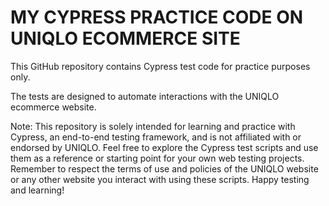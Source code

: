 # MY CYPRESS PRACTICE CODE ON UNIQLO ECOMMERCE SITE

 This GitHub repository contains Cypress test code for practice purposes only. 
 
 
 The tests are designed to automate interactions with the UNIQLO ecommerce website.  
 
 
 Note: This repository is solely intended for learning and practice with Cypress, an end-to-end testing framework, and is not affiliated with or endorsed by UNIQLO.  Feel free to explore the Cypress test scripts and use them as a reference or starting point for your own web testing projects. Remember to respect the terms of use and policies of the UNIQLO website or any other website you interact with using these scripts. Happy testing and learning!

